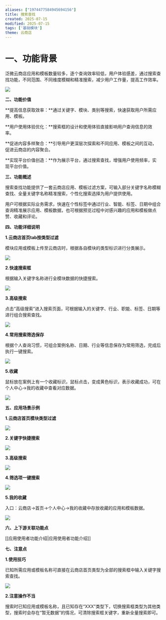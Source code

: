 ```yaml
---
aliases: ["1974477584945694156"]
title: 搜索查找
created: 2025-07-15
modified: 2025-07-15
tags: ['基础模块']
theme: 云商店
---
```


# **一、功能背景**

泛微云商店应用和模板数量较多，逐个查询效率较低，用户体验感差，通过搜索查找功能，不同范围、不同维度模糊和精准搜索，减少用户工作量，提高工作效率。

![](https://myhelpdoc.oss-cn-heyuan.aliyuncs.com/mdimages/0fed0d8014e4fb72229eaa81584f74b7.jpg)

**二、功能价值**

**提高信息获取效率：**通过关键字、模块、类别等搜索，快速获取用户所需应用、模板。

**用户使用体验优化：**搜索框的设计和使用体验直接影响用户查询信息的效率。

**促进内容多样聚合：**引导用户更深层次探索和不同应用、模板之间的互动，促进云商店的内容聚合。

**实现平台价值创造：**作为展示平台，通过搜索查找，增强用户使用频率，实现平台价值。

**三、功能概述**

搜索查找功能提供了一套云商店应用、模板过滤方案，可输入部分关键字名称模糊查找、全量关键字名称精准搜索，个性化搜索选择为用户提供使用。

用户可根据实际业务需求，快速在个性标签中通过行业、智能、标签、日期中组合查询精准展示应用、模板数据，也可根据预览过程中对感兴趣的应用和模板做点赞、收藏和评论。

**四、功能详细说明**

**1.云商店首页tab按类型过滤**

模块应用或模板上传至云商店时，根据各自模块的类型标识进行分类展示。

**![](https://myhelpdoc.oss-cn-heyuan.aliyuncs.com/mdimages/379ff73b026bdcfbb2a54ac89c8dfb3b.jpg)**

**2.快速搜索框**

根据输入关键字名称进行全模块数据的快捷搜索。

![](https://myhelpdoc.oss-cn-heyuan.aliyuncs.com/mdimages/789b3333a7eaf26bb8dd61bcafeec5bb.jpg)

**3.高级搜索**

点击“高级搜索”进入搜索页面，可根据输入的关键字、行业、职能、标签、日期等进行组合搜索查找。

![](https://myhelpdoc.oss-cn-heyuan.aliyuncs.com/mdimages/f13fbc97b04aed07e4bb9e1ae13038d1.jpg)

**4.常用搜索筛选保存**

根据个人查询习惯，可组合案例名称、日期、行业等信息保存为常用筛选，完成后执行一键搜索。

**![](https://myhelpdoc.oss-cn-heyuan.aliyuncs.com/mdimages/7586ccbdc49e61e7291dd892c6a394b6.jpg)**

**5.收藏**

鼠标放在案例上有一个收藏标识，鼠标点击，变成黄色标识，表示收藏成功，可在个人中心->我的收藏中查看对应数据。

**![](https://myhelpdoc.oss-cn-heyuan.aliyuncs.com/mdimages/3bbf1f1acb2203c7cb2e00e25b00b857.jpg)**

**五、应用场景示例**

**1.云商店首页模块类型过滤**

**![](https://myhelpdoc.oss-cn-heyuan.aliyuncs.com/mdimages/86bc24bc69489da990b95e97f3e2e406.jpg)**

**2.关键字快捷搜索**

**![](https://myhelpdoc.oss-cn-heyuan.aliyuncs.com/mdimages/5a46532cd37bb8a4103074046e24a6af.jpg)**

**3.高级搜索**

**![](https://myhelpdoc.oss-cn-heyuan.aliyuncs.com/mdimages/8c56584d909fad4deae548dd8e6ec63d.jpg)**

**4.筛选项一键搜索**

**![](https://myhelpdoc.oss-cn-heyuan.aliyuncs.com/mdimages/053458de8501c7a4759db7229a5e0283.jpg)**

**5.我的收藏**

入口：云商店->首页->个人中心->我的收藏中存放收藏的应用和模板数据。

**![](https://myhelpdoc.oss-cn-heyuan.aliyuncs.com/mdimages/ee15cde42c5635462ca5ac30be71db98.jpg)**

**六、上下游关联功能点**

[[应用使用者功能介绍|应用使用者功能介绍]]

**七、注意点**

**1.使用技巧**

已知所需应用或模板名称可直接在云商店首页类型为全部的搜索框中输入关键字搜索查找。

**![](https://myhelpdoc.oss-cn-heyuan.aliyuncs.com/mdimages/617834cbb033aa277f190de0e3147a25.jpg)**

**2.注意操作不当**

搜索时已知应用或模板名称，且已知存在“XXX”类型下，切换搜索框类型为其他类型，搜索时会存在“暂无数据”的情况，可清除搜索框关键字，重新全量搜索即可。

